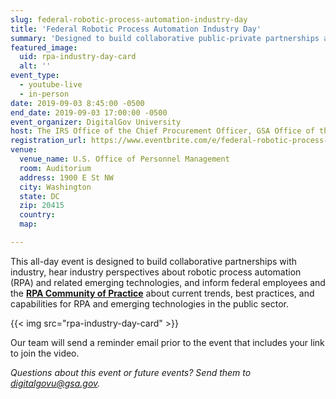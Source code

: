 ```yaml
---
slug: federal-robotic-process-automation-industry-day
title: 'Federal Robotic Process Automation Industry Day'
summary: 'Designed to build collaborative public-private partnerships and inform federal employees, this day-long event will feature presentations from industry and government leaders, automation platform providers, automation systems integrators and consultancies, emerging technology experts, and more&#46;'
featured_image:
  uid: rpa-industry-day-card
  alt: ''
event_type:
  - youtube-live
  - in-person
date: 2019-09-03 8:45:00 -0500
end_date: 2019-09-03 17:00:00 -0500
event_organizer: DigitalGov University
host: The IRS Office of the Chief Procurement Officer, GSA Office of the Chief Financial Officer, OPM Office Employee Services/Strategic Workforce Planning, and the Federal RPA Community of Practice
registration_url: https://www.eventbrite.com/e/federal-robotic-process-automation-industry-day-registration-68272140811
venue:
  venue_name: U.S. Office of Personnel Management
  room: Auditorium
  address: 1900 E St NW
  city: Washington
  state: DC
  zip: 20415
  country:
  map:

---
```


This all-day event is designed to build collaborative partnerships with industry, hear industry perspectives about robotic process automation (RPA) and related emerging technologies, and inform federal employees and the [**RPA Community of Practice**](https://digital.gov/communities/rpa/) about current trends, best practices, and capabilities for RPA and emerging technologies in the public sector.

{{< img src="rpa-industry-day-card" >}}

Our team will send a reminder email prior to the event that includes your link to join the video.

_Questions about this event or future events? Send them to [digitalgovu@gsa.gov](mailto:digitalgovu@gsa.gov)._
